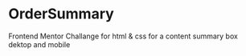 # OrderSummary
Frontend Mentor Challange for html &amp; css for a content summary box dektop and mobile
